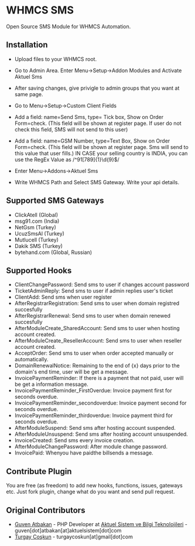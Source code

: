 WHMCS SMS
================

Open Source SMS Module for WHMCS Automation.

Installation
---------------

* Upload files to your WHMCS root.
* Go to Admin Area. Enter Menu->Setup->Addon Modules and Activate Aktuel Sms
* After saving changes, give privigle to admin groups that you want at same page.
* Go to Menu->Setup->Custom Client Fields
* Add a field: name=Send Sms, type= Tick box, Show on Order Form=check. (This field will be shown at register page. If user do not check this field, SMS will not send to this user)
* Add a field: name=GSM Number, type=Text Box, Show on Order Form=check. (This field will be shown at register page. Sms will send to this value that user fills.) IN CASE your selling country is INDIA, you can use the RegEx Value as /^91[789]{1}\d{9}$/

* Enter Menu->Addons->Aktuel Sms
* Write WHMCS Path and Select SMS Gateway. Write your api details.


Supported SMS Gateways
---------------

* ClickAtell (Global)
* msg91.com (India)
* NetGsm (Turkey)
* UcuzSmsAl (Turkey)
* Mutlucell (Turkey)
* Dakik SMS (Turkey)
* bytehand.com (Global, Russian)

Supported Hooks
---------------

* ClientChangePassword: Send sms to user if changes account password
* TicketAdminReply: Send sms to user if admin replies user's ticket
* ClientAdd: Send sms when user register
* AfterRegistrarRegistration: Send sms to user when domain registred succesfully
* AfterRegistrarRenewal: Send sms to user when domain renewed succesfully
* AfterModuleCreate_SharedAccount: Send sms to user when hosting account created.
* AfterModuleCreate_ResellerAccount: Send sms to user when reseller account created.
* AcceptOrder: Send sms to user when order accepted manually or automatically.
* DomainRenewalNotice: Remaining to the end of {x} days prior to the domain's end time, user will be get a message.
* InvoicePaymentReminder: If there is a payment that not paid, user will be get a information message.
* InvoicePaymentReminder_FirstOverdue: Invoice payment first for seconds overdue.
* InvoicePaymentReminder_secondoverdue: Invoice payment second for seconds overdue.
* InvoicePaymentReminder_thirdoverdue: Invoice payment third for seconds overdue.
* AfterModuleSuspend: Send sms after hosting account suspended. 
* AfterModuleUnsuspend: Send sms after hosting account unsuspended.
* InvoiceCreated: Send sms every invoice creation. 
* AfterModuleChangePassword: After module change password.
* InvoicePaid: Whenyou have paidthe billsends a message.

Contribute Plugin
-----------------

You are free (as freedom) to add new hooks, functions, issues, gateways etc. Just fork plugin, change what do you want and send pull request.

Original Contributors
---------------------

* [Guven Atbakan](http://github.com/shibby) - PHP Developer at [Aktuel Sistem ve Bilgi Teknolojileri](http://www.aktuelsistem.com) - guven[dot]atbakan[at]aktuelsistem[dot]com
* [Turgay Coşkun](http://github.com/adalim61) - turgaycoskun[at]gmail[dot]com
